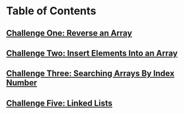 # Table of Contents

## [Challenge One: Reverse an Array](./challenge-01.md)

## [Challenge Two: Insert Elements Into an Array](./challenge-02.md)

## [Challenge Three: Searching Arrays By Index Number](./challenge-03.md)

## [Challenge Five: Linked Lists](./challenge-05.test.js)
